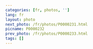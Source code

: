 ```yaml
---
categories: [fr, photos, '']
lang: fr
layout: photo
next_photo: /fr/photos/P0000231.html
picname: P0000232
prev_photo: /fr/photos/P0000233.html
tags: []
---
```

